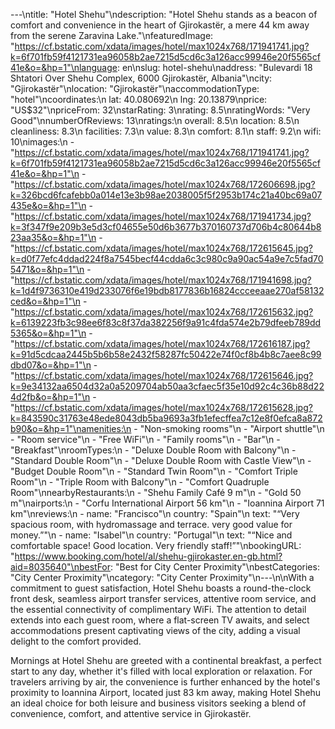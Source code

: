 ---\ntitle: "Hotel Shehu"\ndescription: "Hotel Shehu stands as a beacon of comfort and convenience in the heart of Gjirokastër, a mere 44 km away from the serene Zaravina Lake."\nfeaturedImage: "https://cf.bstatic.com/xdata/images/hotel/max1024x768/171941741.jpg?k=6f701fb59f4121731ea96058b2ae7215d5cd6c3a126acc99946e20f5565cf41e&o=&hp=1"\nlanguage: en\nslug: hotel-shehu\naddress: "Bulevardi 18 Shtatori Over Shehu Complex, 6000 Gjirokastër, Albania"\ncity: "Gjirokastër"\nlocation: "Gjirokastër"\naccommodationType: "hotel"\ncoordinates:\n  lat: 40.080692\n  lng: 20.13879\nprice: "US$32"\npriceFrom: 32\nstarRating: 3\nrating: 8.5\nratingWords: "Very Good"\nnumberOfReviews: 13\nratings:\n  overall: 8.5\n  location: 8.5\n  cleanliness: 8.3\n  facilities: 7.3\n  value: 8.3\n  comfort: 8.1\n  staff: 9.2\n  wifi: 10\nimages:\n  - "https://cf.bstatic.com/xdata/images/hotel/max1024x768/171941741.jpg?k=6f701fb59f4121731ea96058b2ae7215d5cd6c3a126acc99946e20f5565cf41e&o=&hp=1"\n  - "https://cf.bstatic.com/xdata/images/hotel/max1024x768/172606698.jpg?k=326bcd6fcafebb0a014e13e3b98ae2038005f5f2953b174c21a40bc69a07435e&o=&hp=1"\n  - "https://cf.bstatic.com/xdata/images/hotel/max1024x768/171941734.jpg?k=3f347f9e209b3e5d3cf04655e50d6b3677b370160737d706b4c80644b823aa35&o=&hp=1"\n  - "https://cf.bstatic.com/xdata/images/hotel/max1024x768/172615645.jpg?k=d0f77efc4ddad224f8a7545becf44cdda6c3c980c9a90ac54a9e7c5fad705471&o=&hp=1"\n  - "https://cf.bstatic.com/xdata/images/hotel/max1024x768/171941698.jpg?k=1d4f9736310e419d233076f6e19bdb8177836b16824ccceeaae270af58132ced&o=&hp=1"\n  - "https://cf.bstatic.com/xdata/images/hotel/max1024x768/172615632.jpg?k=6139223fb3c98ee6f83c8f37da382256f9a91c4fda574e2b79dfeeb789dd5365&o=&hp=1"\n  - "https://cf.bstatic.com/xdata/images/hotel/max1024x768/172616187.jpg?k=91d5cdcaa2445b5b6b58e2432f58287fc50422e74f0cf8b4b8c7aee8c99dbd07&o=&hp=1"\n  - "https://cf.bstatic.com/xdata/images/hotel/max1024x768/172615646.jpg?k=9e34132aa6504d32a0a5209704ab50aa3cfaec5f35e10d92c4c36b88d224d2fb&o=&hp=1"\n  - "https://cf.bstatic.com/xdata/images/hotel/max1024x768/172615628.jpg?k=843590c31763e48ede8043db5ba9693a3fb1efecffea7c12e8f0efca8a872b90&o=&hp=1"\namenities:\n  - "Non-smoking rooms"\n  - "Airport shuttle"\n  - "Room service"\n  - "Free WiFi"\n  - "Family rooms"\n  - "Bar"\n  - "Breakfast"\nroomTypes:\n  - "Deluxe Double Room with Balcony"\n  - "Standard Double Room"\n  - "Deluxe Double Room with Castle View"\n  - "Budget Double Room"\n  - "Standard Twin Room"\n  - "Comfort Triple Room"\n  - "Triple Room with Balcony"\n  - "Comfort Quadruple Room"\nnearbyRestaurants:\n  - "Shehu Family Café 9 m"\n  - "Gold 50 m"\nairports:\n  - "Corfu International Airport 56 km"\n  - "Ioannina Airport 71 km"\nreviews:\n  - name: "Francisco"\n    country: "Spain"\n    text: "“Very spacious room, with hydromassage and terrace. very good value for money.”"\n  - name: "Isabel"\n    country: "Portugal"\n    text: "“Nice and comfortable space! Good location. Very friendly staff!”"\nbookingURL: "https://www.booking.com/hotel/al/shehu-gjirokaster.en-gb.html?aid=8035640"\nbestFor: "Best for City Center Proximity"\nbestCategories: "City Center Proximity"\ncategory: "City Center Proximity"\n---\n\nWith a commitment to guest satisfaction, Hotel Shehu boasts a round-the-clock front desk, seamless airport transfer services, attentive room service, and the essential connectivity of complimentary WiFi. The attention to detail extends into each guest room, where a flat-screen TV awaits, and select accommodations present captivating views of the city, adding a visual delight to the comfort provided.

Mornings at Hotel Shehu are greeted with a continental breakfast, a perfect start to any day, whether it's filled with local exploration or relaxation. For travelers arriving by air, the convenience is further enhanced by the hotel's proximity to Ioannina Airport, located just 83 km away, making Hotel Shehu an ideal choice for both leisure and business visitors seeking a blend of convenience, comfort, and attentive service in Gjirokastër.